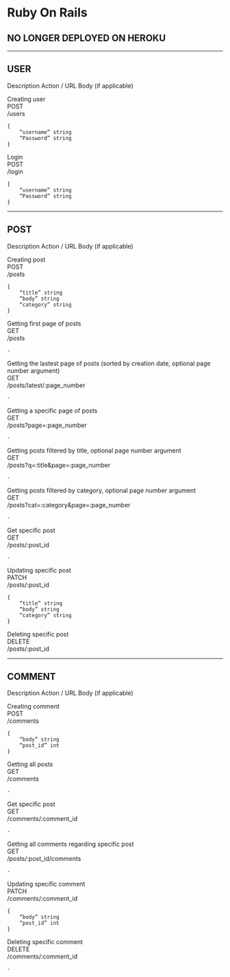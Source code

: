 # Ruby On Rails

## NO LONGER DEPLOYED ON HEROKU

---

## USER

Description
Action / URL
Body (if applicable)

Creating user  
POST  
/users

```
{
    “username” string
    “Password” string
}
```

Login  
POST  
/login

```
{
    “username” string
    “Password” string
}
```

---

## POST

Description
Action / URL
Body (if applicable)

Creating post  
POST  
/posts

```
{
	“title” string
	“body” string
	“category” string
}
```

Getting first page of posts  
GET  
/posts

`-`

Getting the lastest page of posts (sorted by creation date, optional page number argument)  
GET  
/posts/latest/:page_number

`-`

Getting a specific page of posts  
GET  
/posts?page=:page_number

`-`

Getting posts filtered by title, optional page number argument  
GET  
/posts?q=:title&page=:page_number

`-`

Getting posts filtered by category, optional page number argument  
GET  
/posts?cat=:category&page=:page_number

`-`

Get specific post  
GET  
/posts/:post_id

`-`

Updating specific post  
PATCH  
/posts/:post_id

```
{
	“title” string
	“body” string
	“category” string
}
```

Deleting specific post  
DELETE  
/posts/:post_id

---

## COMMENT

Description
Action / URL
Body (if applicable)

Creating comment  
POST  
/comments

```
{
	“body” string
	“post_id” int
}
```

Getting all posts  
GET  
/comments

`-`

Get specific post  
GET  
/comments/:comment_id

`-`

Getting all comments regarding specific post  
GET  
/posts/:post_id/comments

`-`

Updating specific comment  
PATCH  
/comments/:comment_id

```
{
	“body” string
	“post_id” int
}
```

Deleting specific comment  
DELETE  
/comments/:comment_id

`-`
